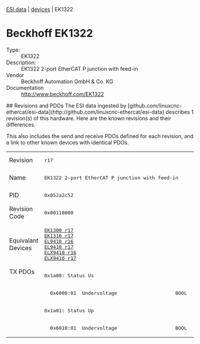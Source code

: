 <div class="nav"><a href="/esi-data">ESI data</a> | <a href="/esi-data/devices">devices</a> | EK1322</div>

#  Beckhoff EK1322

<dl>
  <dt>Type:</dt><dd>EK1322</dd>
  <dt>Description:</dt><dd>EK1322 2-port EtherCAT P junction with feed-in</dd>
  <dt>Vendor</dt><dd>Beckhoff Automation GmbH & Co. KG</dd>
  <dt>Documentation</dt><dd><a href="http://www.beckhoff.com/EK1322">http://www.beckhoff.com/EK1322</a></dd>
</dl>
## Revisions and PDOs
The ESI data ingested by [github.com/linuxcnc-ethercat/esi-data](http://github.com/linuxcnc-ethercat/esi-data) describes 1 revision(s) of this hardware.  Here are the known revisions and their differences.

This also includes the send and receive PDOs defined for each revision, and a link to other known devices with identical PDOs.

<table>
<tr >
<td class="first">Revision</td>
<td ><pre>r17</pre></td>
</tr>
<tr >
<td class="first">Name</td>
<td ><pre>EK1322 2-port EtherCAT P junction with feed-in</pre></td>
</tr>
<tr >
<td class="first">PID</td>
<td ><pre>0x052a2c52</pre></td>
</tr>
<tr >
<td class="first">Revision Code</td>
<td ><pre>0x00110000</pre></td>
</tr>
<tr >
<td class="first">Equivalant Devices</td>
<td ><pre><a href="EK1300">EK1300 r17</a><br/><a href="EK1310">EK1310 r17</a><br/><a href="EL9410">EL9410 r16</a><br/><a href="EL9410">EL9410 r17</a><br/><a href="ELX9410">ELX9410 r16</a><br/><a href="ELX9410">ELX9410 r17</a></pre></td>
</tr>
<tr class="txpdo pdosection">
<td class="first" rowspan=4 valign=top>TX PDOs</td>
<td><pre>0x1a00: Status Us</pre></td>
<td></td>
</tr>
<tr class="txpdo">
<td ><pre>  0x6000:01  Undervoltage                    BOOL</pre></td>
</tr>
<tr class="txpdo pdosection">
<td ><pre>0x1a01: Status Up</pre></td>
</tr>
<tr class="txpdo">
<td ><pre>  0x6010:01  Undervoltage                    BOOL</pre></td>
</tr>
</table>
